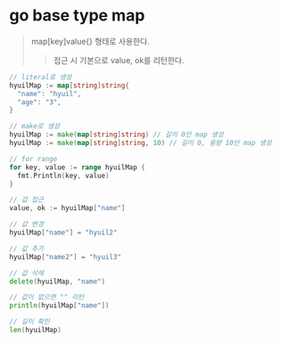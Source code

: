 # go base type map

> map[key]value{} 형태로 사용한다.
>
> > 접근 시 기본으로 value, ok를 리턴한다.

```go
// literal로 생성
hyuilMap := map[string]string{
  "name": "hyuil",
  "age": "3",
}

// make로 생성
hyuilMap := make(map[string]string) // 길이 0인 map 생성
hyuilMap := make(map[string]string, 10) // 길이 0, 용량 10인 map 생성

// for range
for key, value := range hyuilMap {
  fmt.Println(key, value)
}

// 값 접근
value, ok := hyuilMap["name"]

// 값 변경
hyuilMap["name"] = "hyuil2"

// 값 추가
hyuilMap["name2"] = "hyuil3"

// 값 삭제
delete(hyuilMap, "name")

// 값이 없으면 "" 리턴
println(hyuilMap["name"])

// 길이 확인
len(hyuilMap)
```
